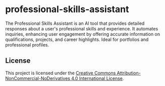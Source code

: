 # professional-skills-assistant
The Professional Skills Assistant is an AI tool that provides detailed responses about a user's professional skills and experience. It automates inquiries, enhancing user engagement by offering accurate information on qualifications, projects, and career highlights. Ideal for portfolios and professional profiles.

## License
This project is licensed under the [Creative Commons Attribution-NonCommercial-NoDerivatives 4.0 International License](https://creativecommons.org/licenses/by-nc-nd/4.0/).
